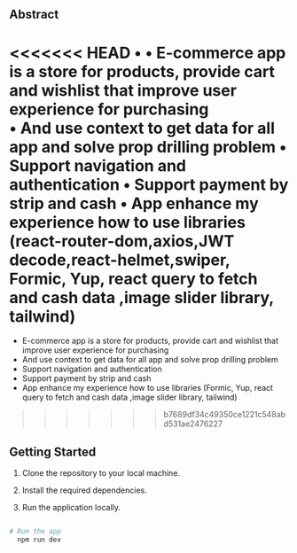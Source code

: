 ## Abstract

<<<<<<< HEAD
•
• E-commerce app is a store for products, provide cart and wishlist that improve user experience for purchasing  
• And use context to get data for all app and solve prop drilling problem
• Support navigation and authentication
• Support payment by strip and cash
• App enhance my experience how to use libraries (react-router-dom,axios,JWT decode,react-helmet,swiper, Formic, Yup, react query to fetch and cash data ,image slider library, tailwind)
=======

* E-commerce app is a store for products, provide cart and wishlist that improve user experience for purchasing  
* And use context to get data for all app and solve prop drilling problem
* Support navigation and authentication
* Support payment by strip and cash
* App enhance my experience how to use libraries (Formic, Yup, react query to fetch and cash data ,image slider library, tailwind)
>>>>>>> b7689df34c49350ce1221c548abd531ae2476227

## Getting Started

1. Clone the repository to your local machine.

2. Install the required dependencies.

3. Run the application locally.

```bash

# Run the app
  npm run dev
```
